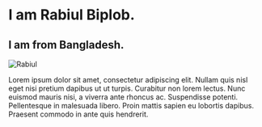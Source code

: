 # I am Rabiul Biplob.
## I am from Bangladesh.

![Rabiul](https://media.licdn.com/mpr/mpr/shrinknp_200_200/AAEAAQAAAAAAAANxAAAAJDVkZDQ1Y2FhLTAxMjgtNDczNC05Yzc3LWU3YWM1MDcyOTcxNg.jpg)

Lorem ipsum dolor sit amet, consectetur adipiscing elit. Nullam quis nisl eget nisi pretium dapibus ut ut turpis. Curabitur non lorem lectus. Nunc euismod mauris nisi, a viverra ante rhoncus ac. Suspendisse potenti. Pellentesque in malesuada libero. Proin mattis sapien eu lobortis dapibus. Praesent commodo in ante quis hendrerit.


